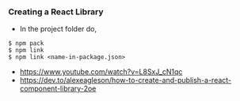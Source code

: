 ### Creating a React Library

* In the project folder do,
```
$ npm pack
$ npm link
$ npm link <name-in-package.json>
```

* https://www.youtube.com/watch?v=L8SxJ_cN1qc
* https://dev.to/alexeagleson/how-to-create-and-publish-a-react-component-library-2oe


